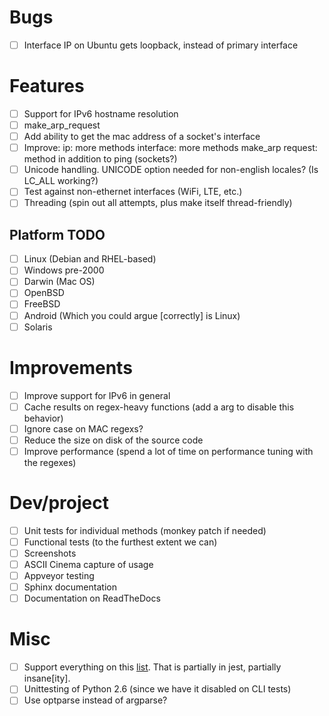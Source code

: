 
# Bugs
* [ ] Interface IP on Ubuntu gets loopback, instead of primary interface

# Features
* [ ] Support for IPv6 hostname resolution
* [ ] make_arp_request
* [ ] Add ability to get the mac address of a socket's interface
* [ ] Improve:
    ip: more methods
    interface: more methods
    make_arp request: method in addition to ping (sockets?)
* [ ] Unicode handling. UNICODE option needed for non-english locales? (Is LC_ALL working?)
* [ ] Test against non-ethernet interfaces (WiFi, LTE, etc.)
* [ ] Threading (spin out all attempts, plus make itself thread-friendly)

## Platform TODO
* [ ] Linux (Debian and RHEL-based)
* [ ] Windows pre-2000
* [ ] Darwin (Mac OS)
* [ ] OpenBSD
* [ ] FreeBSD
* [ ] Android (Which you could argue [correctly] is Linux)
* [ ] Solaris

# Improvements
* [ ] Improve support for IPv6 in general
* [ ] Cache results on regex-heavy functions (add a arg to disable this behavior)
* [ ] Ignore case on MAC regexs?
* [ ] Reduce the size on disk of the source code
* [ ] Improve performance (spend a lot of time on performance tuning with the regexes)

# Dev/project
* [ ] Unit tests for individual methods (monkey patch if needed)
* [ ] Functional tests (to the furthest extent we can)
* [ ] Screenshots
* [ ] ASCII Cinema capture of usage
* [ ] Appveyor testing
* [ ] Sphinx documentation
* [ ] Documentation on ReadTheDocs

# Misc
* [ ] Support everything on this [list](https://www.python.org/dev/peps/pep-0011/#no-longer-supported-platforms).
That is partially in jest, partially insane[ity].
* [ ] Unittesting of Python 2.6 (since we have it disabled on CLI tests)
* [ ] Use optparse instead of argparse?
